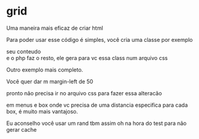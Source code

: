 grid
====

Uma maneira mais eficaz de criar html

Para poder usar esse código é simples, você cria uma classe por exemplo
<div class="w-d960"> seu conteudo </div> e o php faz o resto, ele gera para vc essa class num arquivo css

Outro exemplo mais completo.

Você quer dar m margin-left de 50

<div class=m-left50></div> pronto não precisa ir no arquivo css para fazer essa alteracão

em menus e box onde vc precisa de uma distancia especifica para cada box, é muito mais vantajoso.

Eu aconselho você usar um rand tbm assim oh na hora do test para não gerar cache

<link rel="stylesheet" href="site/css/grid.php?<?php rand até 100 ?>">
